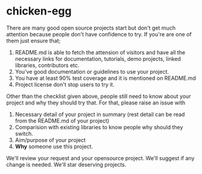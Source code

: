# chicken-egg

There are many good open source projects start but don't get much attention because people don't have confidence to try. If you're are one of them just ensure that;

1. README.md is able to fetch the attension of visitors and have all the necessary links for documentation, tutorials, demo projects, linked libraries, contributors etc.
2. You've good documentation or guidelines to use your project.
3. You have at least 90% test coverage and it is mentioned on README.md
4. Project license don't stop users to try it.

Other than the checklist given above, people still need to know about your project and why they should try that. For that, please raise an issue with 

1. Necessary detail of your project in summary (rest detail can be read from the README.md of your project) 
2. Comparision with existing libraries to know people why should they switch.
3. Aim/purpose of your project
4. **Why** someone use this project.

We'll review your request and your opensource project. We'll suggest if any change is needed. We'll star deserving projects.

